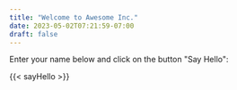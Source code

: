 ```yaml
---
title: "Welcome to Awesome Inc."
date: 2023-05-02T07:21:59-07:00
draft: false
---
```

Enter your name below and click on the button "Say Hello":

{{< sayHello >}}